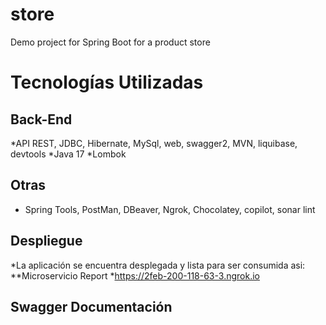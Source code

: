 # store
Demo project for Spring Boot for a product store

# Tecnologías Utilizadas
## Back-End
*API REST, JDBC, Hibernate, MySql, web, swagger2, MVN, liquibase, devtools
*Java 17 *Lombok
## Otras
* Spring Tools, PostMan, DBeaver, Ngrok, Chocolatey, copilot, sonar lint

## Despliegue 
*La aplicación se encuentra desplegada y lista para ser consumida asi:
**Microservicio Report
*https://2feb-200-118-63-3.ngrok.io 
## Swagger Documentación
